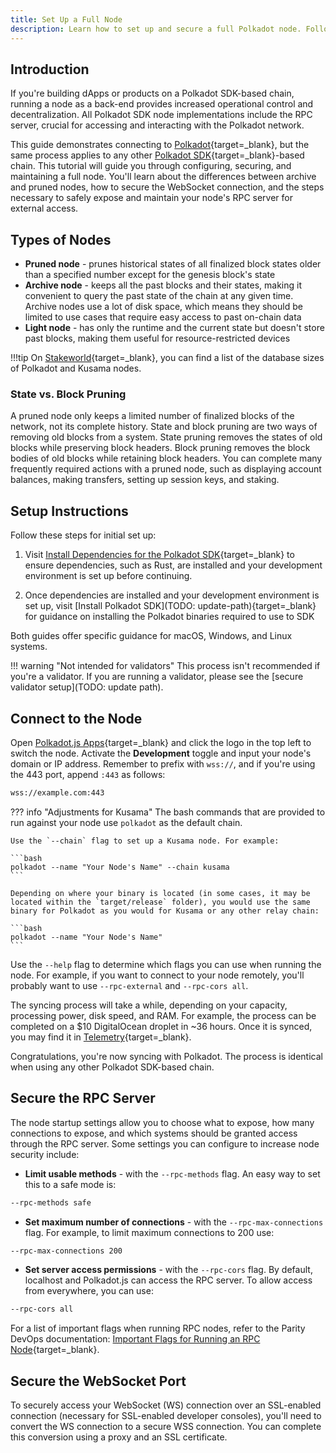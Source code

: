 ```yaml
---
title: Set Up a Full Node
description: Learn how to set up and secure a full Polkadot node. Follow step-by-step instructions for installation, node types, RPC setup, and WebSocket security.
---
```


## Introduction

If you're building dApps or products on a Polkadot SDK-based chain, running a node as a back-end provides increased operational control and decentralization. All Polkadot SDK node implementations include the RPC server, crucial for accessing and interacting with the Polkadot network.

This guide demonstrates connecting to [Polkadot](https://polkadot.network/){target=\_blank}, but the same process applies to any other [Polkadot SDK](https://paritytech.github.io/polkadot-sdk/master/polkadot_sdk_docs/polkadot_sdk/index.html){target=\_blank}-based chain. This tutorial will guide you through configuring, securing, and maintaining a full node. You'll learn about the differences between archive and pruned nodes, how to secure the WebSocket connection, and the steps necessary to safely expose and maintain your node's RPC server for external access.

## Types of Nodes

- **Pruned node** - prunes historical states of all finalized block states older than a specified number except for the genesis block's state
- **Archive node** - keeps all the past blocks and their states, making it convenient to query the past state of the chain at any given time. Archive nodes use a lot of disk space, which means they should be limited to use cases that require easy access to past on-chain data
- **Light node** - has only the runtime and the current state but doesn't store past blocks, making them useful for resource-restricted devices

!!!tip
    On [Stakeworld](https://stakeworld.io/docs/dbsize){target=\_blank}, you can find a list of the database sizes of Polkadot and Kusama nodes.

### State vs. Block Pruning

A pruned node only keeps a limited number of finalized blocks of the network, not its complete history. State and block pruning are two ways of removing old blocks from a system. State pruning removes the states of old blocks while preserving block headers. Block pruning removes the block bodies of old blocks while retaining block headers. You can complete many frequently required actions with a pruned node, such as displaying account balances, making transfers, setting up session keys, and staking. 

## Setup Instructions

Follow these steps for initial set up:

1. Visit [Install Dependencies for the Polkadot SDK](/develop/blockchains/get-started/install-polkadot-sdk.md){target=\_blank} to ensure dependencies, such as Rust, are installed and your development environment is set up before continuing.

2. Once dependencies are installed and your development environment is set up, visit [Install Polkadot SDK](TODO: update-path){target=\_blank} for guidance on installing the Polkadot binaries required to use to SDK

Both guides offer specific guidance for macOS, Windows, and Linux systems.

!!! warning "Not intended for validators"
    This process isn't recommended if you're a validator. If you are running a validator, please see the [secure validator setup](TODO: update path).

## Connect to the Node

Open [Polkadot.js Apps](https://polkadot.js.org/apps){target=\_blank} and click the logo in the top left to switch the node. Activate the **Development** toggle and input your node's domain or IP address. Remember to prefix with `wss://`, and if you're using the 443 port, append `:443` as follows:

```bash
wss://example.com:443
```

??? info "Adjustments for Kusama" 
    The bash commands that are provided to run against your node use `polkadot` as the default chain. 

    Use the `--chain` flag to set up a Kusama node. For example:

    ```bash
    polkadot --name "Your Node's Name" --chain kusama
    ```

    Depending on where your binary is located (in some cases, it may be located within the `target/release` folder), you would use the same binary for Polkadot as you would for Kusama or any other relay chain:

    ```bash
    polkadot --name "Your Node's Name"
    ```

Use the `--help` flag to determine which flags you can use when running the node. For example, if you want to connect to your node remotely, you'll probably want to use `--rpc-external` and `--rpc-cors all`.

The syncing process will take a while, depending on your capacity, processing power, disk speed, and RAM. For example, the process can be completed on a $10 DigitalOcean droplet in ~36 hours. Once it is synced, you may find it in [Telemetry](https://telemetry.polkadot.io/#list/Polkadot){target=_blank}.

Congratulations, you're now syncing with Polkadot. The process is identical when using any other Polkadot SDK-based chain.

## Secure the RPC Server

The node startup settings allow you to choose what to expose, how many connections to expose, and which systems should be granted access through the RPC server. Some settings you can configure to increase node security include:

- **Limit usable methods** - with the `--rpc-methods` flag. An easy way to set this to a safe mode is: 
```bash
--rpc-methods safe
```
- **Set maximum number of connections** - with the `--rpc-max-connections` flag. For example, to limit maximum connections to 200 use:
```bash
--rpc-max-connections 200
```
- **Set server access permissions** - with the `--rpc-cors` flag. By default, localhost and Polkadot.js can access the RPC server. To allow access from everywhere, you can use: 
```bash
--rpc-cors all
```

For a list of important flags when running RPC nodes, refer to the Parity DevOps documentation: [Important Flags for Running an RPC Node](https://paritytech.github.io/devops-guide/guides/rpc_index.html?#important-flags-for-running-an-rpc-node){target=\_blank}.

## Secure the WebSocket Port

To securely access your WebSocket (WS) connection over an SSL-enabled connection (necessary for SSL-enabled developer consoles), you'll need to convert the WS connection to a secure WSS connection. You can complete this conversion using a proxy and an SSL certificate.